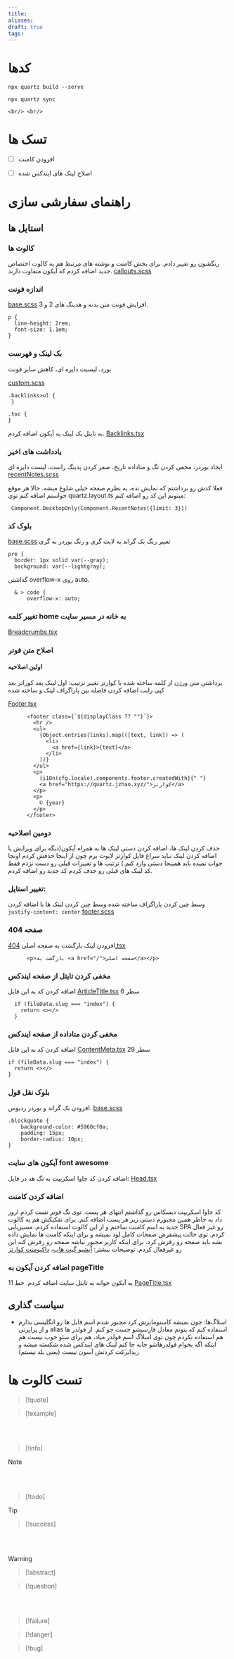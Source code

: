 ```yaml
---
title: 
aliases: 
draft: true
tags:
---
```

# کدها

```
npx quartz build --serve
```

```
npx quartz sync
```

```
<br/> <br/>
```

# تسک ها
- [ ] افزودن کامنت
- [ ] اصلاح لینک های ایندکس شده



# راهنمای سفارشی سازی

## استایل ها

### کالوت ها
رنگشون رو تغییر دادم.
برای بخش کامنت و نوشته های مرتبط هم یه کالوت اختصاص جدید اضافه کردم که آیکون متفاوت دارند.
[callouts.scss](C:\mysite\quartz\quartz\styles\callouts.scss)
### اندازه فونت
[base.scss](C:\mysite\quartz\quartz\styles\base.scss)
افزایش فونت متن بدنه و هدینگ های 2 و 3.
```
p {
  line-height: 2rem;
  font-size: 1.1em;
}
```

### بک لینک و فهرست
بورد، لیسیت دایره ای، کاهش سایز فونت

[custom.scss](C:\mysite\quartz\quartz\styles\custom.scss)

```
.backlinks>ul {
 }

.toc {
}
```

به تایتل بک لینک یه آیکون اضافه کردم.
[Backlinks.tsx](C:\mysite\quartz\quartz\components\Backlinks.tsx)
### یادداشت های اخیر
ایجاد بوردر، مخفی کردن تگ و متاداده تاریخ، صفر کردن پدینگ راست، لیست دایره ای
[recentNotes.scss](C:\mysite\quartz\quartz\components\styles\recentNotes.scss)

فعلا کدش رو برداشتم که نمایش نده، به نظرم صفحه خیلی شلوغ میشه. حالا هر موقع خواستم اضافه کنم توی quartz.layout.ts میتونم این کد رو اضافه کنم:
```
 Component.DesktopOnly(Component.RecentNotes({limit: 3}))
```

### بلوک کد
[base.scss](C:\mysite\quartz\quartz\styles\base.scss)
تغییر رنگ بک گراند به لایت گری و رنگ بوردر به گری
```
pre {
  border: 1px solid var(--gray);
  background: var(--lightgray);
```

گذاشتن overflow-x روی auto.
```
  & > code {
      overflow-x: auto;
```

### تغییر کلمه home به خانه در مسیر سایت
[Breadcrumbs.tsx](C:\mysite\quartz\quartz\components\Breadcrumbs.tsx)

### اصلاح متن فوتر

#### اولین اصلاحیه
برداشتن متن ورژن از کلمه ساخته شده با کوارتز
تغییر ترتیب: اول لینک بعد کوراتز بعد کپی رایت
اضافه کردن فاصله بین پاراگراف لینک و ساخته شده

[Footer.tsx](C:\mysite\quartz\quartz\components\Footer.tsx)

```
      <footer class={`${displayClass ?? ""}`}>
        <hr />
        <ul>
          {Object.entries(links).map(([text, link]) => (
            <li>
              <a href={link}>{text}</a>
            </li>
          ))}
        </ul>
        <p>          
          {i18n(cfg.locale).components.footer.createdWith}{" "}
          <a href="https://quartz.jzhao.xyz/">کوارتز</a>
        </p>
        <p> 
          © {year}        
        </p>
      </footer>
```

### دومین اصلاحیه
حذف کردن لینک ها، اضافه کردن دستی لینک ها به همراه آیکون(دیگه برای ویرایش یا اضافه کردن لینک نباید سراغ فایل کوارتز لایوت برم چون از اینجا حذفش کردم اونجا جواب نمیده باید همینجا دستی وارد کنم.) ترتیب ها و تغییرات قبلی رو دست نزدم فقط کد لینک های قبلی رو حذف کردم کد جدید رو اضافه کردم.

### تغییر استایل:
وسط چین کردن پاراگراف ساخته شده
وسط چین کردن لینک ها با اضافه کردن `justify-content: center`
[footer.scss](C:\mysite\quartz\quartz\components\styles\footer.scss)

### صفحه 404
افزودن لینک بازگشت به صفحه اصلی
[404.tsx](C:\mysite\quartz\quartz\components\pages\404.tsx)

```
      <p>بازگشت به <a href="/">صفحه اصلی</a></p>
```

### مخفی کردن تایتل از صفحه ایندکس
اضافه کردن کد به این فایل
[ArticleTitle.tsx](C:\mysite\quartz\quartz\components\ArticleTitle.tsx)
سطر 6
```
  if (fileData.slug === "index") {
    return <></>
  }
```

### مخفی کردن متاداده از صفحه ایندکس
اضافه کردن کد به این فایل
[ContentMeta.tsx](C:\mysite\quartz\quartz\components\ContentMeta.tsx)
سطر 29
```
if (fileData.slug === "index") {
  return <></>
}
```

### بلوک نقل قول
افزودن بک گراند و بوردر ردیوس.
[base.scss](C:\mysite\quartz\quartz\styles\base.scss)

```
.blockquote {
    background-color: #5960cf0a;
    padding: 15px;
    border-radius: 10px;
}
```

### آیکون های سایت font awesome
اضافه کردن کد جاوا اسکریپت به تگ هد در فایل:
[Head.tsx](C:\mysite\quartz\quartz\components\Head.tsx)


### اضافه کردن کامنت
کد جاوا اسکریپت دیسکاس رو گذاشتم انتهای هر پست. توی تگ فوتر تست کردم ارور داد به خاطر همین مجبورم دستی زیر هر پست اضافه کنم.
برای تفکیکش هم یه کالوت جدید به اسم کامنت ساختم و از این کالوت استفاده کردم.
مسیریابی SPA رو غیر فعال کردم. توی حالت پیشفرض صفحات کامل لود نمیشه و برای اینکه کامنت ها نمایش داده بشه باید صفحه رو رفرش کرد. برای اینکه کاربر مجبور نباشه صفحه رو رفرش کنه این رو غیرفعال کردم. 
توضیحات بیشتر: [آیشیو گیت هاب](https://github.com/jackyzha0/quartz/issues/1103)، [داکیومنت کوارتز](https://quartz.jzhao.xyz/features/SPA-Routing)

### اضافه کردن آیکون به pageTitle
یه آیکون جوانه به تایتل سایت اضافه کردم. خط 11
[PageTitle.tsx](C:\mysite\quartz\quartz\components\PageTitle.tsx)

## سیاست گذاری
- اسلاگ‌ها: چون نمیشه کاستومایزش کرد مجبور شدم اسم فایل ها رو انگلیسی بذارم و از پراپرتی alias استفاده کنم که بتونم معادل فارسیشو جست جو کنم. از فولدر ها هم استفاده نکردم چون توی اسلاگ اسم فولدر میاد، هم برای سئو خوب نیست هم اینکه اگه بخوام فولدرهاشو جابه جا کنم لینک های ایندکس شده شکسته میشه و ریدایرکت کردنش آسون نیست (یعنی بلد نیستم)





# تست کالوت ها
> [!quote] 

> [!example] 

<br/> <br/>

> [!info] 

> [!NOTE]
> 

<br/> <br/>

> [!todo] 

> [!tip] 
> 

> [!success]

<br/> <br/>

> [!warning] 

> [!abstract] 
> 

> [!question]

<br/> <br/>

> [!failure]

> [!danger] 

> [!bug] 















